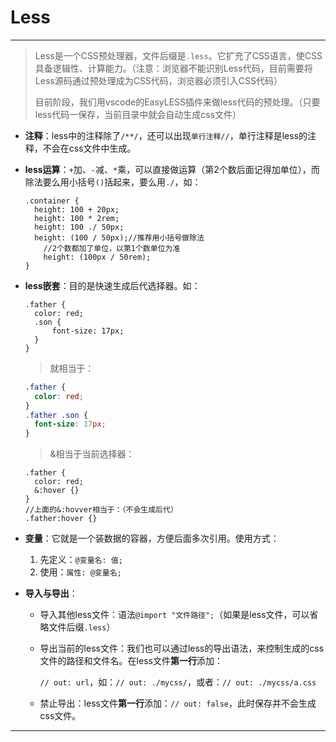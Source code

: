 # Less

------

> Less是一个CSS预处理器，文件后缀是`.less`。它扩充了CSS语言，使CSS具备逻辑性、计算能力。（注意：浏览器不能识别Less代码，目前需要将Less源码通过预处理成为CSS代码，浏览器必须引入CSS代码）
>
> 目前阶段，我们用vscode的EasyLESS插件来做less代码的预处理。（只要less代码一保存，当前目录中就会自动生成css文件）

- **注释**：less中的注释除了`/**/`，还可以出现`单行注释//`，单行注释是less的注释，不会在css文件中生成。

- **less运算**：`+`加、`-`减、`*`乘，可以直接做运算（第2个数后面记得加单位），而除法要么用小括号`()`括起来，要么用`./`，如：

  ```less
  .container {
  	height: 100 + 20px;
  	height: 100 * 2rem;
  	height: 100 ./ 50px;
  	height: (100 / 50px);//推荐用小括号做除法
      //2个数都加了单位，以第1个数单位为准
      height: (100px / 50rem);
  }
  ```

- **less嵌套**：目的是快速生成后代选择器。如：

  ```less
  .father {
  	color: red;
  	.son {
  		font-size: 17px;
  	}
  }
  ```

  > 就相当于：

  ```css
  .father {
  	color: red;
  }
  .father .son {
  	font-size: 17px;
  }
  ```

  > &相当于当前选择器：

  ```less
  .father {
  	color: red;
  	&:hover {}
  }
  //上面的&:hovver相当于：（不会生成后代）
  .father:hover {}
  ```

- **变量**：它就是一个装数据的容器，方便后面多次引用。使用方式：

  1. 先定义：`@变量名: 值;`
  2. 使用：`属性: @变量名;`

- **导入与导出**：

  - 导入其他less文件：语法`@import "文件路径";`（如果是less文件，可以省略文件后缀`.less`）

  - 导出当前的less文件：我们也可以通过less的导出语法，来控制生成的css文件的路径和文件名。在less文件**第一行**添加：

    `// out: url`，如：`// out: ./mycss/`，或者：`// out: ./mycss/a.css`

  - 禁止导出：less文件**第一行**添加：`// out: false`，此时保存并不会生成css文件。

------

